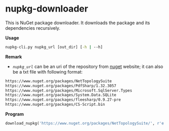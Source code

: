 # nupkg-downloader

This is NuGet package downloader. It downloads the package and its dependencies recursively.

**Usage**
```cmd
nupkg-cli.py nupkg_url [out_dir] [-h | --h]
```

**Remark**
- *`nupkg_url`* can be an uri of the repository from [nuget](www.nuget.org) website; it can also be a txt file with following format:
```txt
https://www.nuget.org/packages/NetTopologySuite
https://www.nuget.org/packages/PdfSharp/1.32.3057
https://www.nuget.org/packages/Microsoft.SqlServer.Types
https://www.nuget.org/packages/System.Data.SQLite
https://www.nuget.org/packages/fleesharp/0.9.27-pre
https://www.nuget.org/packages/CS-Script.bin
```

**Program**
```python
download_nupkg('https://www.nuget.org/packages/NetTopologySuite/', r'e:\')
```

